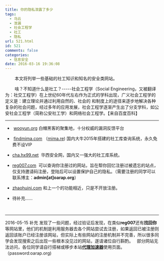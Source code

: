 ```yaml
---
title: 你的隐私泄露了多少
tags:
  - 乌云
  - 泄漏
  - 社会工程学
  - 社工
  - 隐私
url: 521.html
id: 521
comments: false
categories:
  - 信息安全
date: 2016-03-16 19:36:08
---
```


        本文将列举一些基础的社工知识和知名的安全类网站。

        啥？不知道什么是社工？-----社会工程学（Social Engineering，又被翻译为：社交工程学）在上世纪60年代左右作为正式的学科出现，广义社会工程学的定义是：建立理论并通过利用自然的、社会的 和制度上的途径来逐步地解决各种复杂的社会问题，经过多年的应用发展，社会工程学逐渐产生出了分支学科，如公安社会工程学（简称公安社工学）和网络社会工程学。【来自百度百科】

* * *

*    [wooyun.org](http://wooyun.org) 白帽黑客的聚集地，十分权威的漏洞反馈平台
*    [findmima.com](http://findmima.com) （[mima.re](http://mima.re)) 国内大牛2015年搭建的社工库查询系统，永久免费不设VIP
*   [cha.hx99.net](http://cha.hx99.net)  华西安全网，国内又一强大的社工库系统。

*   [reg007.com](http://reg007.com)  可以查询你注册过的网站，旨在帮你回忆注册过被遗忘的站点，仅支持邀请码注册，登陆后可以设置保护自己的隐私。（需要注册的同学可以联系博主：**admin\[at\]oarap.org**）

*   [zhaohuini.com](http://zhaohuini.com) 和上一个的功能相近，只是不开放注册。
*   待补充......

 

* * *

2016-05-15 补充 发现了一些问题，经过验证后发现，在类似**reg007**还有**找回你**等网站里，他们的机制是利用服务器去各个网站尝试去注册，如果返回已被注册则返回该账户已经注册该网站，但实际上有些网站的注册机制并不完善，所以很多同学会发现搜索之后出现一些根本没见过的网站，遂请诸位自行斟酌。   部分网站无法访问，各位同学请自行搭梯或移步本站[**代理加速器**](http://oarap.org/agent)使用页面。（password:oarap.org)
